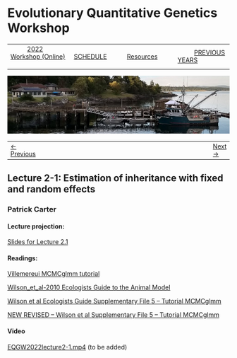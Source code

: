 
# Evolutionary Quantitative Genetics Workshop #

|        |        |        |    |
|--------|---------------------------------------------|--------------------|------------------------------------------|
| &nbsp;&nbsp;&nbsp;&nbsp;&nbsp;&nbsp;&nbsp;&nbsp;&nbsp; [2022 Workshop (Online)](index.html) &nbsp;&nbsp;&nbsp;&nbsp;&nbsp;&nbsp;&nbsp;&nbsp;&nbsp; | &nbsp;&nbsp;&nbsp;&nbsp;&nbsp;&nbsp;&nbsp;&nbsp;&nbsp;&nbsp;&nbsp;&nbsp; [SCHEDULE](schedule.html) &nbsp;&nbsp;&nbsp;&nbsp;&nbsp;&nbsp;&nbsp;&nbsp;&nbsp; | &nbsp;&nbsp;&nbsp;&nbsp;&nbsp;&nbsp;&nbsp;&nbsp;&nbsp;&nbsp;&nbsp;&nbsp; [Resources](resources.html) &nbsp;&nbsp;&nbsp;&nbsp;&nbsp;&nbsp;&nbsp;&nbsp;&nbsp; | &nbsp;&nbsp;&nbsp;&nbsp;&nbsp;&nbsp;&nbsp;&nbsp;&nbsp; [PREVIOUS YEARS](previous.md) &nbsp;&nbsp;&nbsp;&nbsp;&nbsp;&nbsp; |


<div align="left">
<img src="/media/FHLimage2018b.jpg" alt="FHL waterfront in 2018">
</div>

<table><tr><td><a href="lecture1-4.html">&larr; Previous</a></td><td width="665">&nbsp;</td><td> <a href="exercise2-2.html">Next &rarr;</a></td></tr></table>
  

## Lecture 2-1: Estimation of inheritance with fixed and random effects ##

### Patrick Carter ###
  
#### Lecture projection: ####

[Slides for Lecture 2.1](https://drive.google.com/file/d/1Mbhw6Q-hBe36lJMegupSsJF8FbcCfvfQ/view?usp=sharing)

#### Readings: ####

[Villemereui MCMCglmm tutorial](https://drive.google.com/file/d/1a3SLp3SMbEyE3PmtQr6JZnOFw5GkPEaL/view?usp=sharing)

[Wilson_et_al-2010 Ecologists Guide to the Animal Model](https://drive.google.com/file/d/152thi0Uk7ih3QZjSGJZYT-0Dhd-4hjA0/view?usp=sharing)

[Wilson et al Ecologists Guide Supplementary File 5 – Tutorial MCMCglmm](https://drive.google.com/file/d/1UTWpavYZcMtHiOTJXJRk4wKnlYl_-Uyw/view?usp=sharing)

[NEW REVISED – Wilson et al Supplementary File 5 – Tutorial MCMCglmm](https://drive.google.com/file/d/1a3SLp3SMbEyE3PmtQr6JZnOFw5GkPEaL/view?usp=sharing)

#### Video ####

[EQGW2022lecture2-1.mp4]() (to be added)

